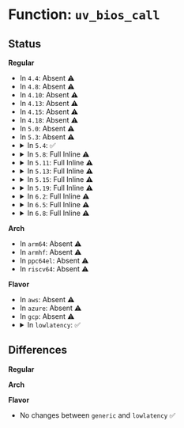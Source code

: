 # Function: <code>uv_bios_call</code>

## Status
<b>Regular</b>
<ul>
<li>
In <code>4.4</code>: Absent ⚠️
</li>
<li>
In <code>4.8</code>: Absent ⚠️
</li>
<li>
In <code>4.10</code>: Absent ⚠️
</li>
<li>
In <code>4.13</code>: Absent ⚠️
</li>
<li>
In <code>4.15</code>: Absent ⚠️
</li>
<li>
In <code>4.18</code>: Absent ⚠️
</li>
<li>
In <code>5.0</code>: Absent ⚠️
</li>
<li>
In <code>5.3</code>: Absent ⚠️
</li>
<li>
<details>
<summary>In <code>5.4</code>: ✅</summary>

```c
s64 uv_bios_call(enum uv_bios_cmd which, u64 a1, u64 a2, u64 a3, u64 a4, u64 a5);
```

**Collision:** Unique Global

**Inline:** No

**Transformation:** False

**Instances:**

```
In arch/x86/platform/uv/bios_uv.c (ffffffff81098010)
Location: arch/x86/platform/uv/bios_uv.c:45
Inline: False
Direct callers:
  - arch/x86/platform/uv/bios_uv.c:uv_bios_set_legacy_vga_target
  - arch/x86/platform/uv/bios_uv.c:uv_bios_freq_base
```
**Symbols:**

```
ffffffff81098010-ffffffff8109808b: uv_bios_call (STB_GLOBAL)
```
</details>
</li>
<li>
<details>
<summary>In <code>5.8</code>: Full Inline ⚠️</summary>

**Collision:** Unique Static

**Inline:** Full

**Transformation:** False

**Instances:**

```
In arch/x86/platform/uv/bios_uv.c (ffffffff8109d9d9)
Location: arch/x86/platform/uv/bios_uv.c:48
Inline: True
Inline callers:
  - arch/x86/platform/uv/bios_uv.c:uv_bios_set_legacy_vga_target
  - arch/x86/platform/uv/bios_uv.c:uv_bios_freq_base
```
</details>
</li>
<li>
<details>
<summary>In <code>5.11</code>: Full Inline ⚠️</summary>

**Collision:** Unique Static

**Inline:** Full

**Transformation:** False

**Instances:**

```
In arch/x86/platform/uv/bios_uv.c (ffffffff8109903a)
Location: arch/x86/platform/uv/bios_uv.c:40
Inline: True
Inline callers:
  - arch/x86/platform/uv/bios_uv.c:uv_bios_get_pci_topology
  - arch/x86/platform/uv/bios_uv.c:uv_bios_get_geoinfo
  - arch/x86/platform/uv/bios_uv.c:uv_bios_enum_ports
  - arch/x86/platform/uv/bios_uv.c:uv_bios_enum_objs
  - arch/x86/platform/uv/bios_uv.c:uv_bios_obj_count
  - arch/x86/platform/uv/bios_uv.c:uv_bios_install_heap
  - arch/x86/platform/uv/bios_uv.c:uv_bios_get_heapsize
  - arch/x86/platform/uv/bios_uv.c:uv_bios_get_master_nasid
  - arch/x86/platform/uv/bios_uv.c:uv_bios_set_legacy_vga_target
  - arch/x86/platform/uv/bios_uv.c:uv_bios_freq_base
```
</details>
</li>
<li>
<details>
<summary>In <code>5.13</code>: Full Inline ⚠️</summary>

**Collision:** Unique Static

**Inline:** Full

**Transformation:** False

**Instances:**

```
In arch/x86/platform/uv/bios_uv.c (ffffffff8109985a)
Location: arch/x86/platform/uv/bios_uv.c:40
Inline: True
Inline callers:
  - arch/x86/platform/uv/bios_uv.c:uv_bios_get_pci_topology
  - arch/x86/platform/uv/bios_uv.c:uv_bios_get_geoinfo
  - arch/x86/platform/uv/bios_uv.c:uv_bios_enum_ports
  - arch/x86/platform/uv/bios_uv.c:uv_bios_enum_objs
  - arch/x86/platform/uv/bios_uv.c:uv_bios_obj_count
  - arch/x86/platform/uv/bios_uv.c:uv_bios_install_heap
  - arch/x86/platform/uv/bios_uv.c:uv_bios_get_heapsize
  - arch/x86/platform/uv/bios_uv.c:uv_bios_get_master_nasid
  - arch/x86/platform/uv/bios_uv.c:uv_bios_set_legacy_vga_target
  - arch/x86/platform/uv/bios_uv.c:uv_bios_freq_base
```
</details>
</li>
<li>
<details>
<summary>In <code>5.15</code>: Full Inline ⚠️</summary>

**Collision:** Unique Static

**Inline:** Full

**Transformation:** False

**Instances:**

```
In arch/x86/platform/uv/bios_uv.c (ffffffff810a987a)
Location: arch/x86/platform/uv/bios_uv.c:40
Inline: True
Inline callers:
  - arch/x86/platform/uv/bios_uv.c:uv_bios_get_pci_topology
  - arch/x86/platform/uv/bios_uv.c:uv_bios_get_geoinfo
  - arch/x86/platform/uv/bios_uv.c:uv_bios_enum_ports
  - arch/x86/platform/uv/bios_uv.c:uv_bios_enum_objs
  - arch/x86/platform/uv/bios_uv.c:uv_bios_obj_count
  - arch/x86/platform/uv/bios_uv.c:uv_bios_install_heap
  - arch/x86/platform/uv/bios_uv.c:uv_bios_get_heapsize
  - arch/x86/platform/uv/bios_uv.c:uv_bios_get_master_nasid
  - arch/x86/platform/uv/bios_uv.c:uv_bios_set_legacy_vga_target
  - arch/x86/platform/uv/bios_uv.c:uv_bios_freq_base
```
</details>
</li>
<li>
<details>
<summary>In <code>5.19</code>: Full Inline ⚠️</summary>

**Collision:** Unique Static

**Inline:** Full

**Transformation:** False

**Instances:**

```
In arch/x86/platform/uv/bios_uv.c (ffffffff810bf179)
Location: arch/x86/platform/uv/bios_uv.c:40
Inline: True
Inline callers:
  - arch/x86/platform/uv/bios_uv.c:uv_bios_get_pci_topology
  - arch/x86/platform/uv/bios_uv.c:uv_bios_get_geoinfo
  - arch/x86/platform/uv/bios_uv.c:uv_bios_enum_ports
  - arch/x86/platform/uv/bios_uv.c:uv_bios_enum_objs
  - arch/x86/platform/uv/bios_uv.c:uv_bios_obj_count
  - arch/x86/platform/uv/bios_uv.c:uv_bios_install_heap
  - arch/x86/platform/uv/bios_uv.c:uv_bios_get_heapsize
  - arch/x86/platform/uv/bios_uv.c:uv_bios_get_master_nasid
  - arch/x86/platform/uv/bios_uv.c:uv_bios_set_legacy_vga_target
  - arch/x86/platform/uv/bios_uv.c:uv_bios_freq_base
```
</details>
</li>
<li>
<details>
<summary>In <code>6.2</code>: Full Inline ⚠️</summary>

**Collision:** Unique Static

**Inline:** Full

**Transformation:** False

**Instances:**

```
In arch/x86/platform/uv/bios_uv.c (ffffffff810daeb9)
Location: arch/x86/platform/uv/bios_uv.c:40
Inline: True
Inline callers:
  - arch/x86/platform/uv/bios_uv.c:uv_bios_get_pci_topology
  - arch/x86/platform/uv/bios_uv.c:uv_bios_get_geoinfo
  - arch/x86/platform/uv/bios_uv.c:uv_bios_enum_ports
  - arch/x86/platform/uv/bios_uv.c:uv_bios_enum_objs
  - arch/x86/platform/uv/bios_uv.c:uv_bios_obj_count
  - arch/x86/platform/uv/bios_uv.c:uv_bios_install_heap
  - arch/x86/platform/uv/bios_uv.c:uv_bios_get_heapsize
  - arch/x86/platform/uv/bios_uv.c:uv_bios_get_master_nasid
  - arch/x86/platform/uv/bios_uv.c:uv_bios_set_legacy_vga_target
  - arch/x86/platform/uv/bios_uv.c:uv_bios_freq_base
```
</details>
</li>
<li>
<details>
<summary>In <code>6.5</code>: Full Inline ⚠️</summary>

**Collision:** Unique Static

**Inline:** Full

**Transformation:** False

**Instances:**

```
In arch/x86/platform/uv/bios_uv.c (ffffffff810e6449)
Location: arch/x86/platform/uv/bios_uv.c:40
Inline: True
Inline callers:
  - arch/x86/platform/uv/bios_uv.c:uv_bios_get_pci_topology
  - arch/x86/platform/uv/bios_uv.c:uv_bios_get_geoinfo
  - arch/x86/platform/uv/bios_uv.c:uv_bios_enum_ports
  - arch/x86/platform/uv/bios_uv.c:uv_bios_enum_objs
  - arch/x86/platform/uv/bios_uv.c:uv_bios_obj_count
  - arch/x86/platform/uv/bios_uv.c:uv_bios_install_heap
  - arch/x86/platform/uv/bios_uv.c:uv_bios_get_heapsize
  - arch/x86/platform/uv/bios_uv.c:uv_bios_get_master_nasid
  - arch/x86/platform/uv/bios_uv.c:uv_bios_set_legacy_vga_target
  - arch/x86/platform/uv/bios_uv.c:uv_bios_freq_base
```
</details>
</li>
<li>
<details>
<summary>In <code>6.8</code>: Full Inline ⚠️</summary>

**Collision:** Unique Static

**Inline:** Full

**Transformation:** False

**Instances:**

```
In arch/x86/platform/uv/bios_uv.c (ffffffff810ee7c9)
Location: arch/x86/platform/uv/bios_uv.c:40
Inline: True
Inline callers:
  - arch/x86/platform/uv/bios_uv.c:uv_bios_get_pci_topology
  - arch/x86/platform/uv/bios_uv.c:uv_bios_get_geoinfo
  - arch/x86/platform/uv/bios_uv.c:uv_bios_enum_ports
  - arch/x86/platform/uv/bios_uv.c:uv_bios_enum_objs
  - arch/x86/platform/uv/bios_uv.c:uv_bios_obj_count
  - arch/x86/platform/uv/bios_uv.c:uv_bios_install_heap
  - arch/x86/platform/uv/bios_uv.c:uv_bios_get_heapsize
  - arch/x86/platform/uv/bios_uv.c:uv_bios_get_master_nasid
  - arch/x86/platform/uv/bios_uv.c:uv_bios_set_legacy_vga_target
  - arch/x86/platform/uv/bios_uv.c:uv_bios_freq_base
```
</details>
</li>
</ul>
<b>Arch</b>
<ul>
<li>
In <code>arm64</code>: Absent ⚠️
</li>
<li>
In <code>armhf</code>: Absent ⚠️
</li>
<li>
In <code>ppc64el</code>: Absent ⚠️
</li>
<li>
In <code>riscv64</code>: Absent ⚠️
</li>
</ul>
<b>Flavor</b>
<ul>
<li>
In <code>aws</code>: Absent ⚠️
</li>
<li>
In <code>azure</code>: Absent ⚠️
</li>
<li>
In <code>gcp</code>: Absent ⚠️
</li>
<li>
<details>
<summary>In <code>lowlatency</code>: ✅</summary>

```c
s64 uv_bios_call(enum uv_bios_cmd which, u64 a1, u64 a2, u64 a3, u64 a4, u64 a5);
```

**Collision:** Unique Global

**Inline:** No

**Transformation:** False

**Instances:**

```
In arch/x86/platform/uv/bios_uv.c (ffffffff810994e0)
Location: arch/x86/platform/uv/bios_uv.c:45
Inline: False
Direct callers:
  - arch/x86/platform/uv/bios_uv.c:uv_bios_set_legacy_vga_target
  - arch/x86/platform/uv/bios_uv.c:uv_bios_freq_base
```
**Symbols:**

```
ffffffff810994e0-ffffffff8109955b: uv_bios_call (STB_GLOBAL)
```
</details>
</li>
</ul>

## Differences
<b>Regular</b>
<ul>
</ul>
<b>Arch</b>
<ul>
</ul>
<b>Flavor</b>
<ul>
<li>
No changes between <code>generic</code> and <code>lowlatency</code> ✅
</li>
</ul>
